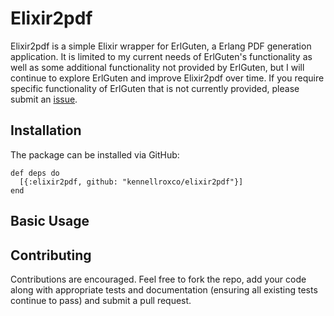 # Elixir2pdf

Elixir2pdf is a simple Elixir wrapper for ErlGuten, a Erlang PDF generation application. It is limited to my current needs of ErlGuten's functionality as well as some additional functionality not provided by ErlGuten, but I will continue to explore ErlGuten and improve Elixir2pdf over time. If you require specific functionality of ErlGuten that is not currently provided, please submit an [issue](https://github.com/kennellroxco/elixir2pdf/issues). 

## Installation

The package can be installed via GitHub:

    def deps do
      [{:elixir2pdf, github: "kennellroxco/elixir2pdf"}]
    end

## Basic Usage

## Contributing 

Contributions are encouraged. Feel free to fork the repo, add your code along with appropriate tests and documentation (ensuring all existing tests continue to pass) and submit a pull request.



